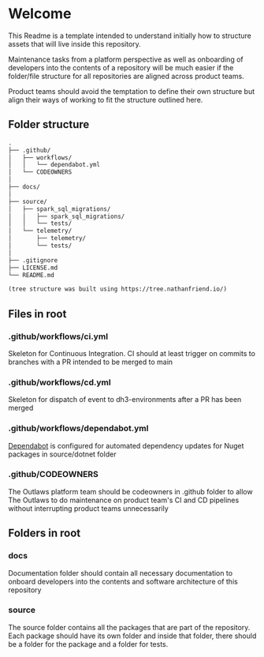 # Welcome

This Readme is a template intended to understand initially how to structure assets that will live inside this repository.

Maintenance tasks from a platform perspective as well as onboarding of developers into the contents of a repository will be much easier if the folder/file structure for all repositories are aligned across product teams.

Product teams should avoid the temptation to define their own structure but align their ways of working to fit the structure outlined here.

## Folder structure

```txt
.
├── .github/
│   ├── workflows/
│   │   └── dependabot.yml
│   └── CODEOWNERS
│
├── docs/
│
├── source/
│   ├── spark_sql_migrations/
│   │   ├── spark_sql_migrations/
│   │   └── tests/
│   └── telemetry/
│       ├── telemetry/
│       └── tests/
│
├── .gitignore
├── LICENSE.md
└── README.md

(tree structure was built using https://tree.nathanfriend.io/)
```

## Files in root

### .github/workflows/ci.yml

Skeleton for Continuous Integration. CI should at least trigger on commits to branches with a PR intended to be merged to main

### .github/workflows/cd.yml

Skeleton for dispatch of event to dh3-environments after a PR has been merged

### .github/workflows/dependabot.yml

[Dependabot](https://github.com/dependabot) is configured for automated dependency updates for Nuget packages in source/dotnet folder

### .github/CODEOWNERS

The Outlaws platform team should be codeowners in .github folder to allow The Outlaws to do maintenance on product team's CI and CD pipelines without interrupting product teams unnecessarily

## Folders in root

### docs

Documentation folder should contain all necessary documentation to onboard developers into the contents and software architecture of this repository

### source

The source folder contains all the packages that are part of the repository.
Each package should have its own folder and inside that folder,
there should be a folder for the package and a folder for tests.
